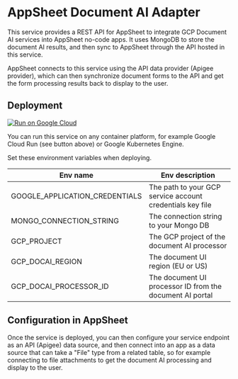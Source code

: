 # AppSheet Document AI Adapter

This service provides a REST API for AppSheet to integrate GCP Document AI services into AppSheet no-code apps.  It uses MongoDB to store the document AI results, and then sync to AppSheet through the API hosted in this service.

AppSheet connects to this service using the API data provider (Apigee provider), which can then synchronize document forms to the API and get the form processing results back to display to the user.

## Deployment

[![Run on Google Cloud](https://deploy.cloud.run/button.svg)](https://deploy.cloud.run)

You can run this service on any container platform, for example Google Cloud Run (see button above) or Google Kubernetes Engine.

Set these environment variables when deploying.

| Env name                         | Env description                                           |
| -------------------------------- | --------------------------------------------------------- |
| GOOGLE_APPLICATION_CREDENTIALS   | The path to your GCP service account credentials key file |
| MONGO_CONNECTION_STRING          | The connection string to your Mongo DB                    |
| GCP_PROJECT                      | The GCP project of the document AI processor              |
| GCP_DOCAI_REGION                 | The document UI region (EU or US)                         |
| GCP_DOCAI_PROCESSOR_ID           | The document UI processor ID from the document AI portal  |

## Configuration in AppSheet

Once the service is deployed, you can then configure your service endpoint as an API (Apigee) data source, and then connect into an app as a data source that can take a "File" type from a related table, so for example connecting to file attachments to get the document AI processing and display to the user.
